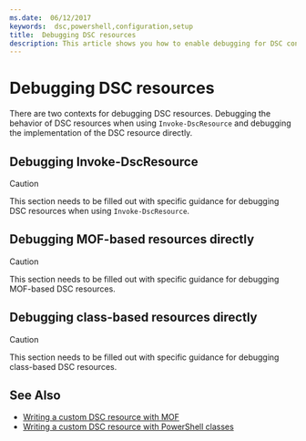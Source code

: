 ```yaml
---
ms.date:  06/12/2017
keywords:  dsc,powershell,configuration,setup
title:  Debugging DSC resources
description: This article shows you how to enable debugging for DSC configurations.
---
```


# Debugging DSC resources

There are two contexts for debugging DSC resources. Debugging the behavior of DSC resources when using `Invoke-DscResource` and debugging the implementation of the DSC resource directly.

## Debugging Invoke-DscResource

> [!CAUTION]
> This section needs to be filled out with specific guidance for debugging DSC resources when using
> `Invoke-DscResource`.

## Debugging MOF-based resources directly

> [!CAUTION]
> This section needs to be filled out with specific guidance for debugging MOF-based DSC
> resources.

## Debugging class-based resources directly

> [!CAUTION]
> This section needs to be filled out with specific guidance for debugging class-based DSC
> resources.

## See Also

- [Writing a custom DSC resource with MOF](../resources/authoringResourceMOF.md)
- [Writing a custom DSC resource with PowerShell classes](../resources/authoringResourceClass.md)

